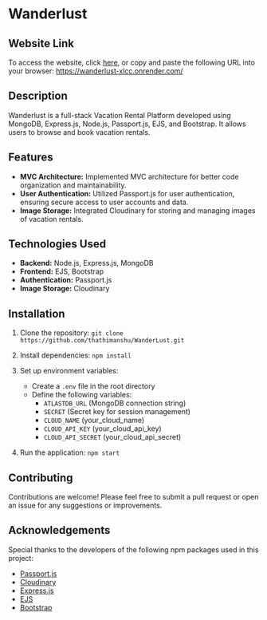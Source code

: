 # Wanderlust

## Website Link
To access the website, click [here](https://wanderlust-xlcc.onrender.com/), or copy and paste the following URL into your browser: https://wanderlust-xlcc.onrender.com/

## Description

Wanderlust is a full-stack Vacation Rental Platform developed using MongoDB, Express.js, Node.js, Passport.js, EJS, and Bootstrap. It allows users to browse and book vacation rentals.

## Features

- **MVC Architecture:** Implemented MVC architecture for better code organization and maintainability.
- **User Authentication:** Utilized Passport.js for user authentication, ensuring secure access to user accounts and data.
- **Image Storage:** Integrated Cloudinary for storing and managing images of vacation rentals.
  
## Technologies Used

- **Backend:** Node.js, Express.js, MongoDB
- **Frontend:** EJS, Bootstrap
- **Authentication:** Passport.js
- **Image Storage:** Cloudinary

## Installation

1. Clone the repository: `git clone https://github.com/thathimanshu/WanderLust.git`
2. Install dependencies: `npm install`
3. Set up environment variables:
   - Create a `.env` file in the root directory
   - Define the following variables:
     - `ATLASTDB_URL` (MongoDB connection string)
     - `SECRET` (Secret key for session management)
     - `CLOUD_NAME` (your_cloud_name)
     - `CLOUD_API_KEY` (your_cloud_api_key)
     - `CLOUD_API_SECRET` (your_cloud_api_secret)


4. Run the application: `npm start`

## Contributing

Contributions are welcome! Please feel free to submit a pull request or open an issue for any suggestions or improvements.


## Acknowledgements

Special thanks to the developers of the following npm packages used in this project:
- [Passport.js](http://www.passportjs.org/)
- [Cloudinary](https://cloudinary.com/)
- [Express.js](https://expressjs.com/)
- [EJS](https://ejs.co/)
- [Bootstrap](https://getbootstrap.com/)
